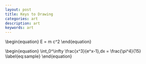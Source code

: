```yaml
---
layout: post
title: Keys to Drawing
categories: art
description: art
keywords: art
---
```


\begin{equation}
    E = m c^2
\end{equation}

\begin{equation}
  \int_0^\infty \frac{x^3}{e^x-1}\,dx = \frac{\pi^4}{15}
  \label{eq:sample}
\end{equation}
